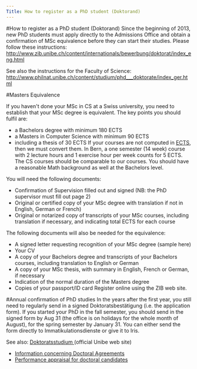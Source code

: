 ```yaml
---
Title: How to register as a PhD student (Doktorand)
---
```

#How to register as a PhD student (Doktorand)
Since the beginning of 2013, new PhD students must apply directly to the Admissions Office and obtain a confirmation of MSc equivalence before they can start their studies. Please follow these instructions:
http://www.zib.unibe.ch/content/internationals/bewerbung/doktorat/index_eng.html

See also the instructions for the Faculty of Science:
http://www.philnat.unibe.ch/content/studium/phd___doktorate/index_ger.html

#Masters Equivalence

If you haven't done your MSc in CS at a Swiss university, you need to establish that your MSc degree is equivalent.
The key points you should fulfil are:

-  a Bachelors degree with minimum 180 ECTS
-  a Masters in Computer Science with minimum 90 ECTS
-  including a thesis of 30 ECTS
If your courses are not computed in [ECTS](http://en.wikipedia.org/wiki/ECTS_grading_scale), then we must convert them. In Bern, a one semester (14 week) course with 2 lecture hours and 1 exercise hour per week counts for 5 ECTS. The CS courses should be comparable to our courses. You should have a reasonable Math background as well at the Bachelors level.

You will need the following documents:

-  Confirmation of Supervision filled out and signed (NB: the PhD supervisor must fill out page 2)
-  Original or certified copy of your MSc degree with translation if not in English, German or French)
-  Original or notarized copy of transcripts of your MSc courses, including translation if necessary, and indicating total ECTS for each course

The following documents will also be needed for the equivalence:

-  A signed letter requesting recognition of your MSc degree (sample here)
-  Your CV
-  A copy of your Bachelors degree and transcripts of your Bachelors courses, including translation to English or German
-  A copy of your MSc thesis, with summary in English, French or German, if necessary
-  Indication of the normal duration of the Masters degree
-  Copies of your passport/ID card
Register online using the ZIB web site.

#Annual confirmation of PhD studies
In the years after the first year, you still need to regularly send in a signed Doktoratsbestätigung (i.e. the application form). If you started your PhD in the fall semester, you should send in the signed form by Aug 31 (the office is on holidays for the whole month of August), for the spring semester by January 31. You can either send the form directly to Immatikulationsdienste or give it to Iris.

See also: [Doktoratsstudium ](http://www.entwicklung.unibe.ch/content/karrierefoerderung_und_laufbahnplanung/doktoratsstudium/index_ger.html) (official Unibe web site)

-  [Information concerning Doctoral Agreements](http://www.entwicklung.unibe.ch/unibe/entwicklung/content/e4296/e4341/e532710/InformationconcerningDoctoralAgreements_ger.pdf)
-  [Performance appraisal for doctoral candidates](http://www.entwicklung.unibe.ch/unibe/entwicklung/content/e4296/e4341/e535541/Performanceappraisal_doctoralcandidates_ger.doc)
